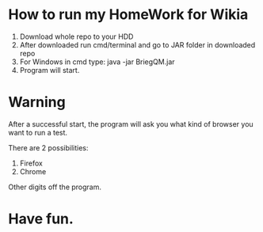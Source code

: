 # How to run my HomeWork for Wikia

1. Download whole repo to your HDD
2. After downloaded run cmd/terminal and go to JAR folder in downloaded repo
3. For Windows in cmd type: java -jar BriegQM.jar
4. Program will start.

# Warning

After a successful start, the program will ask you what kind of browser you want to run a test.

There are 2 possibilities:
1. Firefox
2. Chrome

Other digits off the program.

# Have fun.

